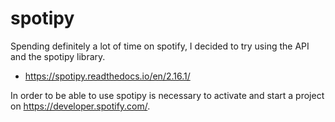 # spotipy
Spending definitely a lot of time on spotify, I decided to try using the API and the spotipy library.

- https://spotipy.readthedocs.io/en/2.16.1/

In order to be able to use spotipy is necessary to activate and start a project on https://developer.spotify.com/.

